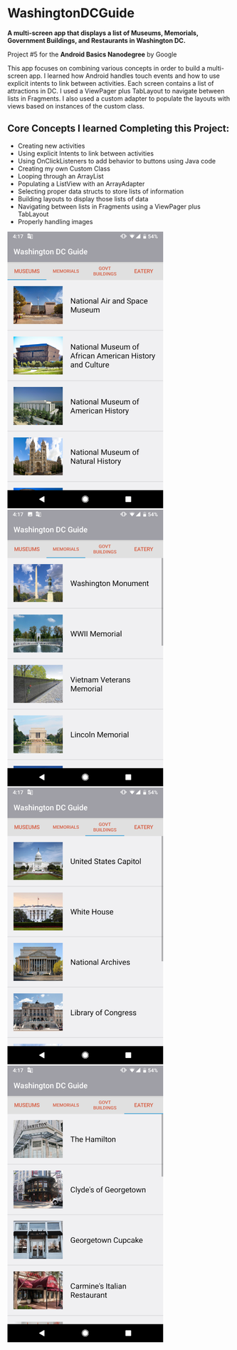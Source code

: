 # WashingtonDCGuide
<b> A multi-screen app that displays a list of Museums, Memorials, Government Buildings, and Restaurants in Washington DC. </b> 

<p> Project #5 for the <b>Android Basics Nanodegree</b> by Google </p>

<p> This app focuses on combining various concepts in order to build a multi-screen app. I learned how Android handles touch events and 
how to use explicit intents to link between activities. Each screen contains a list of attractions in DC. I used a ViewPager plus 
TabLayout to navigate between lists in Fragments. I also used a custom adapter to populate the layouts with views based on instances 
of the custom class. </p>

Core Concepts I learned Completing this Project:
----------------------------------------------
-	Creating new activities
-	Using explicit Intents to link between activities
-	Using OnClickListeners to add behavior to buttons using Java code
-	Creating my own Custom Class
-	Looping through an ArrayList
-	Populating a ListView with an ArrayAdapter
-	Selecting proper data structs to store lists of information
-	Building layouts to display those lists of data
-	Navigating between lists in Fragments using a ViewPager plus TabLayout
-	Properly handling images

<img src="WashingtonDCGuide\MuseumsFragment.png" width="350" height="620"> <img src="WashingtonDCGuide\MemorialFragment.png" width="350" height="620">
<img src="WashingtonDCGuide\GovtBuildingsFragment.png" width="350" height="620"> <img src="WashingtonDCGuide\EateryFragment.png" width="350" height="620">
